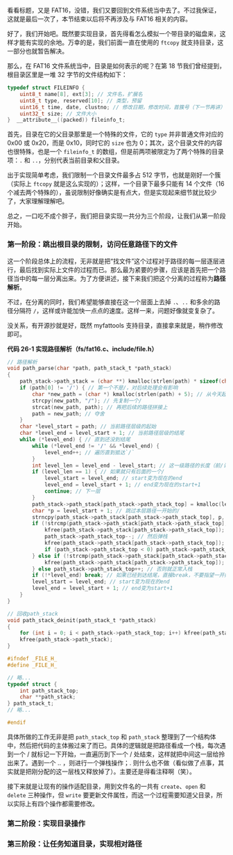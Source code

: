 

看看标题，又是 FAT16，没错，我们又要回到文件系统当中去了。不过我保证，这就是最后一次了，本节结束以后将不再涉及与 FAT16 相关的内容。

好了，我们开始吧。既然要实现目录，首先得看怎么模拟一个带目录的磁盘来，这样才能有实现的余地。万幸的是，我们前面一直在使用的 `ftcopy` 就支持目录，这一部分也就暂告解决。

那么，在 FAT16 文件系统当中，目录是如何表示的呢？在第 18 节我们曾经提到，根目录区里是一堆 32 字节的文件结构如下：

```c
typedef struct FILEINFO {
    uint8_t name[8], ext[3]; // 文件名，扩展名
    uint8_t type, reserved[10]; // 类型，预留
    uint16_t time, date, clustno; // 修改日期，修改时间，首簇号（下一节再讲）
    uint32_t size; // 文件大小
}  __attribute__((packed)) fileinfo_t;
```

首先，目录在它的父目录那里是一个特殊的文件，它的 `type` 并非普通文件对应的 0x00 或 0x20，而是 0x10，同时它的 `size` 也为 0；其次，这个目录文件的内容也很特殊，也是一个 `fileinfo_t` 的数组，但是前两项被限定为了两个特殊的目录项：`.` 和 `..`，分别代表当前目录和父目录。

出于实现简单考虑，我们限制一个目录文件最多占 512 字节，也就是刚好一个簇（实际上 `ftcopy` 就是这么实现的）；这样，一个目录下最多只能有 14 个文件（16 个减去两个特殊的），虽说限制好像确实是有点大，但是实现起来细节就比较少了，大家理解理解吧。

总之，一口吃不成个胖子，我们把目录实现一共分为三个阶段，让我们从第一阶段开始。

### 第一阶段：跳出根目录的限制，访问任意路径下的文件

这一个阶段总体上的流程，无非就是把“找文件”这个过程对于路径的每一层逐层进行，最后找到实际上文件的过程而已。那么最为紧要的步骤，应该是首先把一个路径当中的每一层分离出来。为了方便讲述，接下来我们把这个分离的过程称为**路径解析**。

不过，在分离的同时，我们希望能够直接在这一个层面上去掉 `.`、`..` 和多余的路径分隔符 `/`，这样或许能加快一点点的速度。这样一来，问题好像就变复杂了。

没关系，有开源抄就是好，既然 myfattools 支持目录，直接拿来就是，稍作修改即可。

**代码 26-1 实现路径解析（fs/fat16.c、include/file.h）**
```c
// 路径解析
void path_parse(char *path, path_stack_t *path_stack)
{
    path_stack->path_stack = (char **) kmalloc(strlen(path) * sizeof(char *)); // 初始化栈
    if (path[0] != '/') { // 第一个不是/，对后续处理会有影响
        char *new_path = (char *) kmalloc(strlen(path) + 5); // 从今天起你就是新的path了
        strcpy(new_path, "/"); // 先复制一个/
        strcat(new_path, path); // 再把后续的路径拼接上
        path = new_path; // 夺舍
    }
    char *level_start = path; // 当前路径层级的起始
    char *level_end = level_start + 1; // 当前路径层级的结尾
    while (*level_end) { // 直到还没到结尾
        while (*level_end != '/' && *level_end) {
            level_end++; // 遍历直到抵达`/`
        }
        int level_len = level_end - level_start; // 这一级路径的长度（前/计后/不计）
        if (level_len == 1) { // 如果就只有后面的一个/
            level_start = level_end; // start变为现在的end
            level_end = level_start + 1; // end变为现在的start+1
            continue; // 下一层
        }
        path_stack->path_stack[path_stack->path_stack_top] = kmalloc(level_len); // 初始化这一层路径栈
        char *p = level_start + 1; // 跳过本层路径一开始的/
        strncpy(path_stack->path_stack[path_stack->path_stack_top], p, level_len - 1); // 将本层路径拷入路径栈，只拷level_len - 1（去掉一开头的/）的长度
        if (!strcmp(path_stack->path_stack[path_stack->path_stack_top], "..")) { // 如果是..
            kfree(path_stack->path_stack[path_stack->path_stack_top]); // 首先释放新的这一层
            path_stack->path_stack_top--; // 然后弹栈
            kfree(path_stack->path_stack[path_stack->path_stack_top]); // 然后旧的那一层也就可以释放了
            if (path_stack->path_stack_top < 0) path_stack->path_stack_top = 0; // 如果都弹到结尾了，那你还真是nb，避免溢出
        } else if (!strcmp(path_stack->path_stack[path_stack->path_stack_top], ".")) {
            kfree(path_stack->path_stack[path_stack->path_stack_top]); // 如果是.，那就相当于白压了，释放即可
        } else path_stack->path_stack_top++; // 否则就正常入栈
        if (!*level_end) break; // 如果已经到达结尾，直接break，不要指望一开始的while
        level_start = level_end; // start变为现在的end
        level_end = level_start + 1; // end变为start+1
    }
}

// 回收path_stack
void path_stack_deinit(path_stack_t *path_stack)
{
    for (int i = 0; i < path_stack->path_stack_top; i++) kfree(path_stack->path_stack[i]);
    kfree(path_stack->path_stack);
}
```
```c
#ifndef _FILE_H_
#define _FILE_H_

// 略...
typedef struct {
    int path_stack_top;
    char **path_stack;
} path_stack_t;
// 略...

#endif
```

具体所做的工作无非是把 `path_stack_top` 和 `path_stack` 整理到了一个结构体中，然后把代码的主体搬过来了而已。具体的逻辑就是把路径看成一个栈，每次遇到一个 / 就标记一下开始，一直遍历到下一个 / 处结束，这样就把中间这一层给拎出来了。遇到一个 .. ，则进行一个弹栈操作；. 则什么也不做（看似做了点事，其实就是把刚分配的这一层栈又释放掉了）。主要还是得看注释啊（笑）。

接下来就是让现有的操作适配目录，用到文件名的一共有 `create`、`open` 和 `delete` 三种操作，但 `write` 要更新文件属性，而这一个过程需要知道父目录，所以实际上有四个操作都需要修改。

### 第二阶段：实现目录操作

### 第三阶段：让任务知道目录，实现相对路径